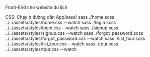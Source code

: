 Front-End cho website du lịch

CSS: Chạy ở đường dẫn App/sass/
sass ./home.scss ../../assets/styles/home.css --watch
sass ./login.scss ../../assets/styles/login.css --watch
sass ./signup.scss ../../assets/styles/signup.css --watch
sass ./forgot_password.scss ../../assets/styles/forgot_password.css --watch
sass ./list_tour.scss ../../assets/styles/list_tour.css --watch
sass ./tour.scss ../../assets/styles/tour.css --watch
